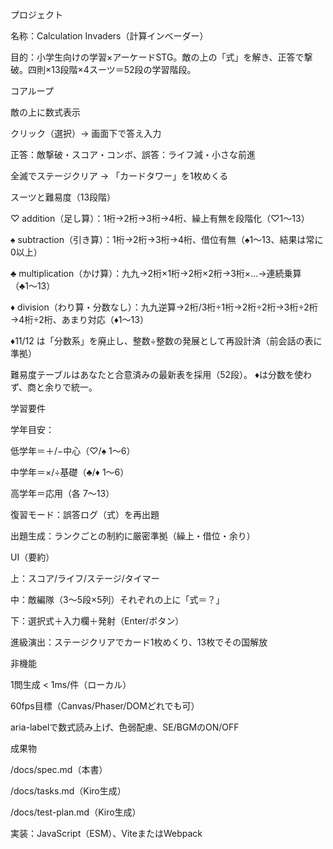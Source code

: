 プロジェクト

名称：Calculation Invaders（計算インベーダー）

目的：小学生向けの学習×アーケードSTG。敵の上の「式」を解き、正答で撃破。四則×13段階×4スーツ＝52段の学習階段。

コアループ

敵の上に数式表示

クリック（選択）→ 画面下で答え入力

正答：敵撃破・スコア・コンボ、誤答：ライフ減・小さな前進

全滅でステージクリア → 「カードタワー」を1枚めくる

スーツと難易度（13段階）

♡ addition（足し算）：1桁→2桁→3桁→4桁、繰上有無を段階化（♡1〜13）

♠ subtraction（引き算）：1桁→2桁→3桁→4桁、借位有無（♠1〜13、結果は常に0以上）

♣ multiplication（かけ算）：九九→2桁×1桁→2桁×2桁→3桁×…→連続乗算（♣1〜13）

♦ division（わり算・分数なし）：九九逆算→2桁/3桁÷1桁→2桁÷2桁→3桁÷2桁→4桁÷2桁、あまり対応（♦1〜13）

♦11/12 は「分数系」を廃止し、整数÷整数の発展として再設計済（前会話の表に準拠）

難易度テーブルはあなたと合意済みの最新表を採用（52段）。
♦は分数を使わず、商と余りで統一。

学習要件

学年目安：

低学年＝＋/−中心（♡/♠ 1〜6）

中学年＝×/÷基礎（♣/♦ 1〜6）

高学年＝応用（各 7〜13）

復習モード：誤答ログ（式）を再出題

出題生成：ランクごとの制約に厳密準拠（繰上・借位・余り）

UI（要約）

上：スコア/ライフ/ステージ/タイマー

中：敵編隊（3〜5段×5列）それぞれの上に「式＝？」

下：選択式＋入力欄＋発射（Enter/ボタン）

進級演出：ステージクリアでカード1枚めくり、13枚でその国解放

非機能

1問生成 < 1ms/件（ローカル）

60fps目標（Canvas/Phaser/DOMどれでも可）

aria-labelで数式読み上げ、色弱配慮、SE/BGMのON/OFF

成果物

/docs/spec.md（本書）

/docs/tasks.md（Kiro生成）

/docs/test-plan.md（Kiro生成）

実装：JavaScript（ESM）、ViteまたはWebpack